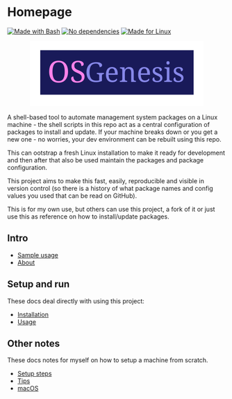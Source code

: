 # Homepage

[![Made with Bash](https://img.shields.io/badge/Made_with-Bash-blue.svg)](https://www.gnu.org/software/bash/)
[![No dependencies](https://img.shields.io/badge/dependencies-0-blue.svg)](https://www.gnu.org/software/bash/)
[![Made for Linux](https://img.shields.io/badge/Made_for-Linux_🐧-blue.svg)](https://www.linux.org/)

<p align="center">
    <img src="logo.svg" height="150px">
</p>

A shell-based tool to automate management system packages on a Linux machine - the shell scripts in this repo act as a central configuration of packages to install and update. If your machine breaks down or you get a new one - no worries, your dev environment can be rebuilt using this repo.

This can ootstrap a fresh Linux installation to make it ready for development and then after that also be used maintain the packages and package configuration.

This project aims to make this fast, easily, reproducible and visible in version control (so there is a history of what package names and config values you used that can be read on GitHub).

This is for my own use, but others can use this project, a fork of it or just use this as reference on how to install/update packages.


## Intro

- [Sample usage](sample-usage.md)
- [About](about.md)

## Setup and run

These docs deal directly with using this project:

- [Installation](installation.md)
- [Usage](usage.md)

## Other notes

These docs notes for myself on how to setup a machine from scratch.

- [Setup steps](other/setup-steps.md)
- [Tips](other/tips.md)
- [macOS](other/mac-os.md)
